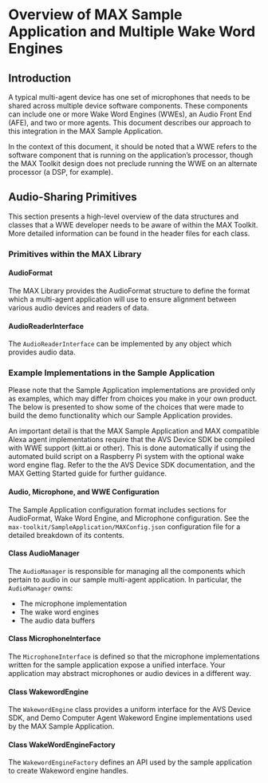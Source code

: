 # Overview of MAX Sample Application and Multiple Wake Word Engines

## Introduction
A typical multi-agent device has one set of microphones that needs to be shared across multiple device software components. These components can include one or more Wake Word Engines (WWEs), an Audio Front End (AFE), and two or more agents. This document describes our approach to this integration in the MAX Sample Application.
 
In the context of this document, it should be noted that a WWE refers to the software component that is running on the application’s processor, though the MAX Toolkit design does not preclude running the WWE on an alternate processor (a DSP, for example).

## Audio-Sharing Primitives
This section presents a high-level overview of the data structures and classes that a WWE developer needs to be aware of within the MAX Toolkit. More detailed information can be found in the header files for each class.

### Primitives within the MAX Library

#### AudioFormat

The MAX Library provides the AudioFormat structure to define the format which a multi-agent application will use to ensure alignment between various audio devices and readers of data.

#### AudioReaderInterface 
The `AudioReaderInterface` can be implemented by any object which provides audio data.

### Example Implementations in the Sample Application
Please note that the Sample Application implementations are provided only as examples, which may differ from choices you make in your own product. The below is presented to show some of the choices that were made to build the demo functionality which our Sample Application provides.
 
An important detail is that the MAX Sample Application and MAX compatible Alexa agent implementations require that the AVS Device SDK be compiled with WWE support (kitt.ai or other). This is done automatically if using the automated build script on a Raspberry Pi system with the optional wake word engine flag. Refer to the the AVS Device SDK documentation, and the MAX Getting Started guide for further guidance.

#### Audio, Microphone, and WWE Configuration
The Sample Application configuration format includes sections for AudioFormat, Wake Word Engine, and Microphone configuration. See the `max-toolkit/SampleApplication/MAXConfig.json` configuration file for a detailed breakdown of its contents.

#### Class AudioManager
The `AudioManager` is responsible for managing all the components which pertain to audio in our sample multi-agent application. In particular, the `AudioManager` owns:

* The microphone implementation
* The wake word engines
* The audio data buffers

#### Class MicrophoneInterface
The `MicrophoneInterface`  is defined so that the microphone implementations written for the sample application expose a unified interface. Your application may abstract microphones or audio devices in a different way.

#### Class WakewordEngine
The `WakewordEngine` class provides a uniform interface for the AVS Device SDK, and Demo Computer Agent Wakeword Engine implementations used by the MAX Sample Application.
 
#### Class WakeWordEngineFactory
The `WakewordEngineFactory` defines an API used by the sample application to create Wakeword engine handles.
